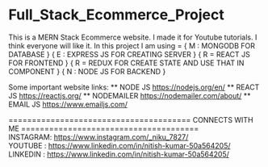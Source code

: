 # Full_Stack_Ecommerce_Project

This is a MERN Stack Ecommerce website. I made it for Youtube tutorials. I think everyone will like it.
In this project I am using = { M : MONGODB FOR DATABASE }  { E : EXPRESS JS FOR CREATING SERVER }  { R = REACT JS FOR FRONTEND }  { R = REDUX FOR CREATE STATE AND USE THAT IN COMPONENT }  { N : NODE JS FOR BACKEND }

Some important website links: ** NODE JS https://nodejs.org/en/ ** REACT JS https://reactjs.org/ ** NODEMAILER https://nodemailer.com/about/ ** EMAIL JS https://www.emailjs.com/

=======================================    CONNECTS WITH ME    ======================================             
             INSTAGRAM: https://www.instagram.com/_niku_7827/  
             YOUTUBE  : https://www.linkedin.com/in/nitish-kumar-50a564205/
             LINKEDIN : https://www.linkedin.com/in/nitish-kumar-50a564205/
